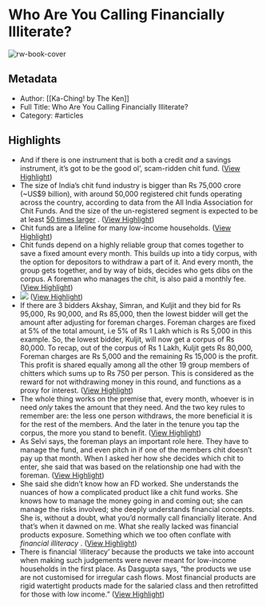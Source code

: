 # Who Are You Calling Financially Illiterate?

![rw-book-cover](https://readwise-assets.s3.amazonaws.com/static/images/article2.74d541386bbf.png)

## Metadata
- Author: [[Ka-Ching! by The Ken]]
- Full Title: Who Are You Calling Financially Illiterate?
- Category: #articles

## Highlights
- And if there is one instrument that is both a credit *and* a savings instrument, it’s got to be the good ol’, scam-ridden chit fund. ([View Highlight](https://read.readwise.io/read/01gnrwr5g706x1ey2mj6bg6ja8))
- The size of India’s chit fund industry is bigger than Rs 75,000 crore (~US$9 billion), with around 50,000 registered chit funds operating across the country, according to data from the All India Association for Chit Funds. And the size of the un-registered segment is expected to be at least [50 times larger](https://www.business-standard.com/article/specials/chit-funds-move-up-the-value-chain-face-testing-times-like-never-before-122120900780_1.html) . ([View Highlight](https://read.readwise.io/read/01gnrwr7vmteqaevzfzzdd91qd))
- Chit funds are a lifeline for many low-income households. ([View Highlight](https://read.readwise.io/read/01gnrwryrevsyy7pd9vvpddf4d))
- Chit funds depend on a highly reliable group that comes together to save a fixed amount every month. This builds up into a tidy corpus, with the option for depositors to withdraw a part of it. And every month, the group gets together, and by way of bids, decides who gets dibs on the corpus. A foreman who manages the chit, is also paid a monthly fee. ([View Highlight](https://read.readwise.io/read/01gnrwsz398eb9bww6wrpbscqd))
- ![](https://the-ken.com/wp-content/uploads/2022/12/D01.jpeg) ([View Highlight](https://read.readwise.io/read/01gnrx06bxcmwt0vvegnjbvpa1))
- If there are 3 bidders Akshay, Simran, and Kuljit and they bid for Rs 95,000, Rs 90,000, and Rs 85,000, then the lowest bidder will get the amount after adjusting for foreman charges. Foreman charges are fixed at 5% of the total amount, i.e 5% of Rs 1 Lakh which is Rs 5,000 in this example. So, the lowest bidder, Kuljit, will now get a corpus of Rs 80,000. 
  To recap, out of the corpus of Rs 1 Lakh, Kuljit gets Rs 80,000, Foreman charges are Rs 5,000 and the remaining Rs 15,000 is the profit. This profit is shared equally among all the other 19 group members of chitters which sums up to Rs 750 per person. This is considered as the reward for not withdrawing money in this round, and functions as a proxy for interest. ([View Highlight](https://read.readwise.io/read/01gnrwyvjs9zyb7y89rcm8nx9b))
- The whole thing works on the premise that, every month, whoever is in need *only* takes the amount that they need. And the two key rules to remember are: the less one person withdraws, the more beneficial it is for the rest of the members. And the later in the tenure you tap the corpus, the more you stand to benefit. ([View Highlight](https://read.readwise.io/read/01gnrwzb93myw7pbpgp1netg7c))
- As Selvi says, the foreman plays an important role here. They have to manage the fund, and even pitch in if one of the members chit doesn’t pay up that month. When I asked her how she decides which chit to enter, she said that was based on the relationship one had with the foreman. ([View Highlight](https://read.readwise.io/read/01gnrx0pvypdsqg8z7zqbjecrc))
- She said she didn’t know how an FD worked.
  She understands the nuances of how a complicated product like a chit fund works. She knows how to manage the money going in and coming out; she can manage the risks involved; she deeply understands financial concepts. She is, without a doubt, what you’d normally call financially literate.
  And that’s when it dawned on me. What she really lacked was financial products exposure. Something which we too often conflate with *financial illiteracy* . ([View Highlight](https://read.readwise.io/read/01gnrx4yfe7gsqvf7cxryc95zt))
- There is financial ‘illiteracy’ because the products we take into account when making such judgements were never meant for low-income households in the first place. As Dasgupta says, “the products we use are not customised for irregular cash flows. Most financial products are rigid watertight products made for the salaried class and then retrofitted for those with low income.” ([View Highlight](https://read.readwise.io/read/01gnrx48rmhe09pvqd957b2ch9))
